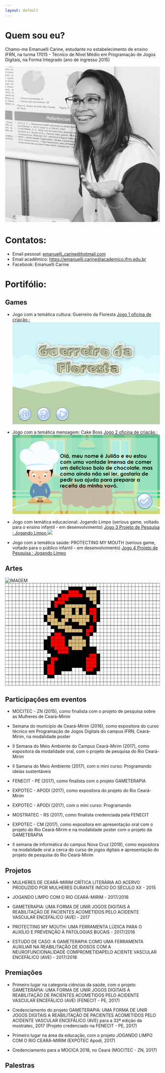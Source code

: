 ```yaml
---
layout: default
---
```

  
# Quem sou eu?

Chamo-me Emanuelli Carine, estudante no estabelecimento de ensino IFRN, na turma 17015 - Técnico de Nível Médio em Programação de Jogos Digitais, na Forma Integrado (ano de ingresso 2015)

![](MANU.jpg)

# Contatos:

* Email pessoal: emanuelli_carine@hotmail.com
* Email acadêmico: https://emanuelli.carine@academico.ifrn.edu.br
* Facebook: Emanuelli Carine

# Portifólio:

## Games

* Jogo com a temática cultura: Guerreiro da Floresta
[Jogo 1 oficina de criação : ![](gf.png)](https://emanuellicarine.github.io/GuerreiroDaFloresta)
  
* Jogo com a temática mensagem: Cake Boss
[Jogo 2 oficina de criação : ![](cakeboss.png)](https://emanuellicarine.github.io/CakeBoss)
  
* Jogo com temática educacional: Jogando Limpo (serious game, voltado para o ensino infantil - em desenvolvimento)
[Jogo 3 Projeto de Pesquisa : Jogando Limpo ![](jogando)](https://zevictor.github.io/ProjetoJogo)
  
* Jogo com a temática saúde: PROTECTING MY MOUTH (serious game, voltado para o público infantil - em desenvolvimento)
[Jogo 4 Projeto de Pesquisa : Jogando Limpo](https://alex-alves.github.io/TD/)

## Artes

![IMAGEM](https://img00.deviantart.net/2248/i/2015/005/d/6/ps4_controller___pixel_art_by_amaniness-d8cr833.png)
![](MARIO.png)

## Participações em eventos

* MOCITEC - ZN (2015), como finalista com o projeto de pesquisa sobre as Mulheres de Ceará-Mirim
  
* Semana do município de Ceará-Mirim (2016), como expositora do curso técnico em Programação de Jogos Digitais do campus IFRN, Ceará-Mirim, na modalidade poster
  
* II Semana do Meio Ambiente do Campus Ceará-Mirim (2017), como expositora da modalidade oral, com o projeto de pesquisa do Rio Ceará-Mirim
  
* II Samana do Meio Ambiente (2017), com o mini curso: Programando ideias sustentáveis
  
* FENECIT - PE (2017), como finalista com o projeto GAMETERAPIA
  
* EXPOTEC - APODI (2017), como expositora do projeto do Rio Ceará-Mirim
  
* EXPOTEC - APODI (2017), com o mini curso: Programando
  
* MOSTRATEC - RS  (2017), como finalista credenciada pela FENECIT
  
* EXPOTEC - CM  (2017), como expositora em apresentação oral com o projeto do Rio Ceará-Mirim e na modalidade poster com o projeto da GAMETERAPIA
  
* II semana de informática do campus Nova Cruz  (2018), como expositora na modalidade oral a cerca do curso de jogos dgitais e apresentação do projeto de pesquisa do Rio Ceará-Mirim


## Projetos

* MULHERES DE CEARÁ-MIRIM CRÍTICA LITERÁRIA AO ACERVO PRODUZIDO POR MULHERES DURANTE INÍCIO DO SÉCULO XX - 2015
  
* JOGANDO LIMPO COM O RIO CEARÁ-MIRIM - 2017/2018
  
* GAMETERAPIA: UMA FORMA DE UNIR JOGOS DIGITAIS A REABILITAÇÃO DE PACIENTES ACOMETIDOS PELO ACIDENTE VASCULAR ENCEFÁLICO (AVE) - 2017
  
* PROTECTING MY MOUTH: UMA FERRAMENTA LÚDICA PARA O AUXÍLIO E PREVENÇÃO À PATOLOGIAS BUCAIS - 2017/2018
  
* ESTUDO DE CASO: A GAMETERAPIA COMO UMA FERRAMENTA AUXILIAR NA REABILITAÇÃO DE IDOSOS COM A NEUROFUNCIONALIDADE COMPROMETIDAPELO ACIENTE VASCULAR ENCEFÁLICO (AVE) - 2017/2018

## Premiações

* Primeiro lugar na categoria ciências da saúde, com o projeto GAMETERAPIA: UMA FORMA DE UNIR JOGOS DIGITAIS A REABILITAÇÃO DE PACIENTES ACOMETIDOS PELO ACIDENTE VASCULAR ENCEFÁLICO (AVE) (FENECIT - PE, 2017)
  
* Credenciamento do projeto GAMETERAPIA: UMA FORMA DE UNIR JOGOS DIGITAIS A REABILITAÇÃO DE PACIENTES ACOMETIDOS PELO ACIDENTE VASCULAR ENCEFÁLICO (AVE) para a 32ª edição da mostratec, 2017 (Projeto credenciado na FENECIT - PE, 2017)
  
* Primeiro lugar na área da educação, com o projeto JOGANDO LIMPO COM O RIO CEARÁ-MIRIM (EXPOTEC Apodi, 2017)
  
* Credenciamento para a MOCICA 2018, no Ceará (MOCITEC - ZN, 2017)

## Palestras 
